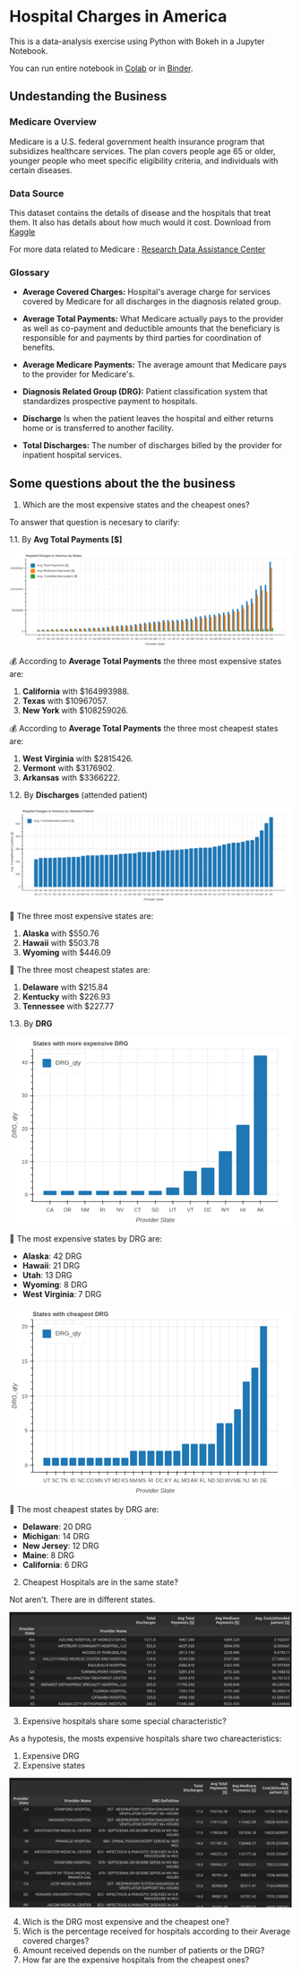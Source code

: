 
# Hospital Charges in America

This is a data-analysis exercise using Python with Bokeh in a Jupyter Notebook.

You can run entire notebook in [Colab](https://colab.research.google.com/drive/19I5HKDFvsKKVCRSY-l5jXGj7REDBAHSt#scrollTo=XqrUCHsKDGru) or in  [Binder](https://mybinder.org/v2/gh/isabelyb/hospital_charges_USA/HEAD).

## Undestanding the Business

### Medicare Overview

Medicare is a U.S. federal government health insurance program that subsidizes healthcare services. The plan covers people age 65 or older, younger people who meet specific eligibility criteria, and individuals with certain diseases.

### Data Source

This dataset contains the details of disease and the hospitals that treat them. It also has details about how much would it cost. Download from [Kaggle](https://www.kaggle.com/dhirajnirne/hospital-charges-in-america)

For more data related to Medicare : [Research Data Assistance Center](https://resdac.org/)

### Glossary

* **Average Covered Charges:** Hospital's average charge for services covered by Medicare for all discharges in the diagnosis related group.

* **Average Total Payments:** What Medicare actually pays to the provider as well as co-payment and deductible amounts that the beneficiary is responsible for and payments by third parties for coordination of benefits.

* **Average Medicare Payments:** The average amount that Medicare pays to the provider for Medicare's.

* **Diagnosis Related Group (DRG):** Patient classification system that standardizes prospective payment to hospitals.

* **Discharge** Is when the patient leaves the hospital and either returns home or is transferred to another facility.

* **Total Discharges:** The number of discharges billed by the provider for inpatient hospital services.


## Some questions about the the business

1. Which are the most expensive states and the cheapest ones?

To answer that question is necesary to clarify:

1.1. By **Avg Total Payments [$]**

![by_state](assets/by_state.png)

💰 According to **Average Total Payments**  the three most expensive states are:

1. **California** with $164993988.  
2. **Texas** with $10967057.
3. **New York** with $108259026.

💰 According to **Average Total Payments**  the three most cheapest states are:

1. **West Virginia** with $2815426.
2. **Vermont** with $3176902.
3. **Arkansas** with $3366222.  

1.2. By **Discharges** (attended patient)

![by_patient](assets/by_patient.png)

🤕 The three most expensive states are:

1. **Alaska** with $550.76
2. **Hawaii** with $503.78
3. **Wyoming** with $446.09  

🤕 The three most cheapest states are:

1. **Delaware** with $215.84
2. **Kentucky** with $226.93
3. **Tennessee** with $227.77

1.3. By  **DRG** 

![by_drg_max](assets/by_drg_max.png)

💉 The most expensive states by DRG are:
* **Alaska**: 42 DRG
* **Hawaii**: 21 DRG
* **Utah**: 13 DRG
* **Wyoming**: 8 DRG
* **West Virginia**: 7 DRG


![by_drg_min](assets/by_drg_min.png)

💉 The most cheapest states by DRG are:
* **Delaware**: 20 DRG
* **Michigan**: 14 DRG
* **New Jersey**: 12 DRG
* **Maine**: 8 DRG
* **California**: 6 DRG

2. Cheapest Hospitals are in the same state?

Not aren't. There are in different states.

![cheapest hospitals](assets/cheapest_hospitals.jpg)

3. Expensive hospitals share some special characteristic?

As a hypotesis, the mosts expensive hospitals share two chareacteristics:
1. Expensive DRG 
2. Expensive states

![expensive_hospitals](assets/expensive_hospitals.jpg)

4. Wich is the DRG most expensive and the cheapest one?
5. Wich is the percentage received for hospitals according to their Average covered charges?
6. Amount received depends on the number of patients or the DRG?
7. How far are the expensive hospitals from the cheapest ones?